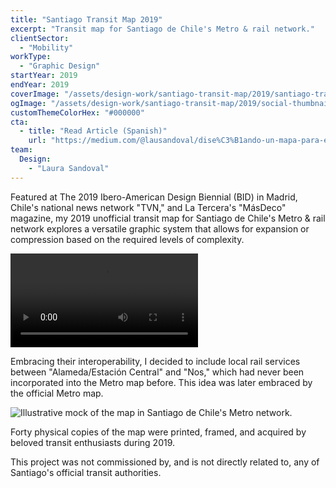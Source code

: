 ```yaml
---
title: "Santiago Transit Map 2019"
excerpt: "Transit map for Santiago de Chile's Metro & rail network."
clientSector:
  - "Mobility"
workType:
  - "Graphic Design"
startYear: 2019
endYear: 2019
coverImage: "/assets/design-work/santiago-transit-map/2019/santiago-transit-map-s4-print.png"
ogImage: "/assets/design-work/santiago-transit-map/2019/social-thumbnail.png"
customThemeColorHex: "#000000"
cta:
  - title: "Read Article (Spanish)"
    url: "https://medium.com/@lausandoval/dise%C3%B1ando-un-mapa-para-el-transporte-de-santiago-14cce36ef4e5"
team:
  Design:
    - "Laura Sandoval"
---
```


Featured at The 2019 Ibero-American Design Biennial (BID) in Madrid, Chile's national news network "TVN," and La Tercera's "MásDeco" magazine, my 2019 unofficial transit map for Santiago de Chile's Metro & rail network explores a versatile graphic system that allows for expansion or compression based on the required levels of complexity.

![The map redesign was featured on the national news network "TVN".](/assets/design-work/santiago-transit-map/2019/santiago-transit-map-2019-tvn-cut.mp4)

Embracing their interoperability, I decided to include local rail services between "Alameda/Estación Central" and "Nos," which had never been incorporated into the Metro map before. This idea was later embraced by the official Metro map.

![Illustrative mock of the map in Santiago de Chile's Metro network.](/assets/design-work/santiago-transit-map/2019/santiago-transit-map-s4.png)

Forty physical copies of the map were printed, framed, and acquired by beloved transit enthusiasts during 2019.

This project was not commissioned by, and is not directly related to, any of Santiago's official transit authorities.